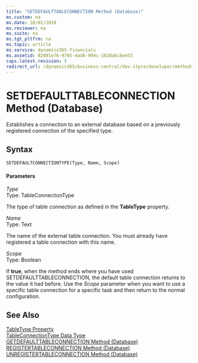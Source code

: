 ```yaml
---
title: "SETDEFAULTTABLECONNECTION Method (Database)"
ms.custom: na
ms.date: 10/01/2018
ms.reviewer: na
ms.suite: na
ms.tgt_pltfrm: na
ms.topic: article
ms.service: dynamics365-financials
ms.assetid: 82001e76-9705-4ad8-904c-1610a6c8ee53
caps.latest.revision: 5
redirect_url: /dynamics365/business-central/dev-itpro/developer/methods-auto/library
---
```


 

# SETDEFAULTTABLECONNECTION Method (Database)
Establishes a connection to an external database based on a previously registered connection of the specified type.  
  
## Syntax  
  
```  
SETDEFAULTCONNECTIONTYPE(Type, Name, Scope)  
```  
  
#### Parameters  
 *Type*  
 Type: TableConnectionType  
  
 The type of table connection as defined in the **TableType** property.  
  
 *Name*  
 Type: Text  
  
 The name of the external table connection. You must already have registered a table connection with this name.  
  
 *Scope*  
 Type: Boolean  
  
 If **true**, when the method ends where you have used SETDEFAULTTABLECONNECTION, the default table connection returns to the value it had before. Use the *Scope* parameter when you want to use a specific table connection for a specific task and then return to the normal configuration.  
  
## See Also  
 [TableType Property](../properties/devenv-TableType-Property.md)   
 [TableConnectionType Data Type](../datatypes/devenv-TableConnectionType-Data-Type.md)   
 [GETDEFAULTTABLECONNECTION Method \(Database\)](devenv-GETDEFAULTTABLECONNECTION-Method-Database.md)   
 [REGISTERTABLECONNECTION Method \(Database\)](devenv-REGISTERTABLECONNECTION-Method-Database.md)   
 [UNREGISTERTABLECONNECTION Method \(Database\)](devenv-UNREGISTERTABLECONNECTION-Method-Database.md)   
 <!--Links [External Tables](External-Tables.md)-->